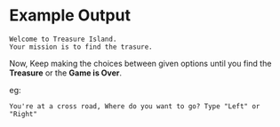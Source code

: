 # Example Output

```
Welcome to Treasure Island.
Your mission is to find the trasure.
```

Now, Keep making the choices between given options until you find the **Treasure** or the **Game is Over**.

eg:

```
You're at a cross road, Where do you want to go? Type "Left" or "Right"

```
